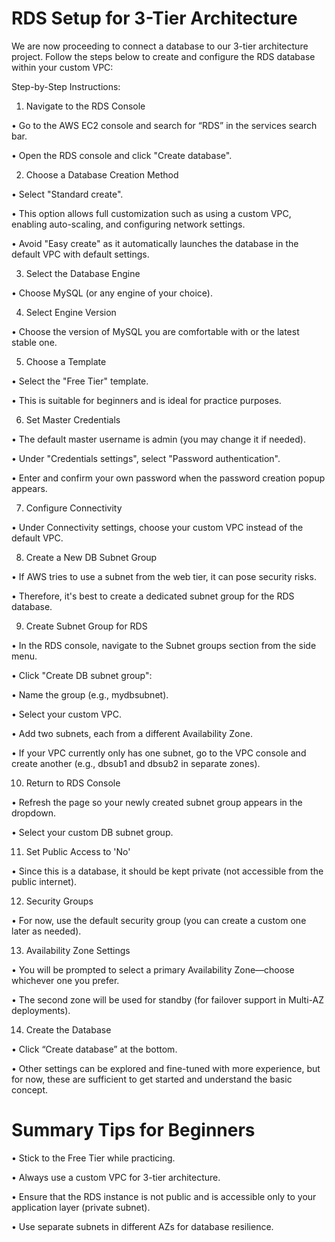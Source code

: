 <h1>RDS Setup for 3-Tier Architecture</h1>

We are now proceeding to connect a database to our 3-tier architecture project. Follow the steps below to create and configure the RDS database within your custom VPC:

Step-by-Step Instructions:

1. Navigate to the RDS Console

• Go to the AWS EC2 console and search for “RDS” in the services search bar.

• Open the RDS console and click "Create database".

2. Choose a Database Creation Method

• Select "Standard create".

• This option allows full customization such as using a custom VPC, enabling auto-scaling, and configuring network settings.

• Avoid "Easy create" as it automatically launches the database in the default VPC with default settings.

3. Select the Database Engine

• Choose MySQL (or any engine of your choice).

4. Select Engine Version

• Choose the version of MySQL you are comfortable with or the latest stable one.

5. Choose a Template

• Select the "Free Tier" template.

• This is suitable for beginners and is ideal for practice purposes.

6. Set Master Credentials

• The default master username is admin (you may change it if needed).

• Under "Credentials settings", select "Password authentication".

• Enter and confirm your own password when the password creation popup appears.

7. Configure Connectivity

• Under Connectivity settings, choose your custom VPC instead of the default VPC.

8. Create a New DB Subnet Group

• If AWS tries to use a subnet from the web tier, it can pose security risks.

• Therefore, it's best to create a dedicated subnet group for the RDS database.

9. Create Subnet Group for RDS

• In the RDS console, navigate to the Subnet groups section from the side menu.

• Click "Create DB subnet group":

• Name the group (e.g., mydbsubnet).

• Select your custom VPC.

• Add two subnets, each from a different Availability Zone.

• If your VPC currently only has one subnet, go to the VPC console and create another (e.g., dbsub1 and dbsub2 in separate zones).

10. Return to RDS Console

• Refresh the page so your newly created subnet group appears in the dropdown.

• Select your custom DB subnet group.

11. Set Public Access to 'No'

• Since this is a database, it should be kept private (not accessible from the public internet).

12. Security Groups

• For now, use the default security group (you can create a custom one later as needed).

13. Availability Zone Settings

• You will be prompted to select a primary Availability Zone—choose whichever one you prefer.

• The second zone will be used for standby (for failover support in Multi-AZ deployments).

14. Create the Database

• Click “Create database” at the bottom.

• Other settings can be explored and fine-tuned with more experience, but for now, these are sufficient to get started and understand the basic concept.

<h1>Summary Tips for Beginners</h1>

• Stick to the Free Tier while practicing.

• Always use a custom VPC for 3-tier architecture.

• Ensure that the RDS instance is not public and is accessible only to your application layer (private subnet).

• Use separate subnets in different AZs for database resilience.
